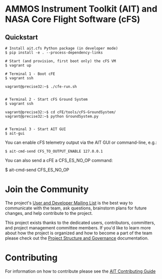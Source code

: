 # AMMOS Instrument Toolkit (AIT) and NASA Core Flight Software (cFS)

## Quickstart

    # Install ait.cfs Python package (in developer mode)
    $ pip install -e . --process-dependency-links

    # Start (and provision, first boot only) the cFS VM
    $ vagrant up

    # Terminal 1 - Boot cFE
    $ vagrant ssh

    vagrant@precise32:~$ ./cfe-run.sh


    # Terminal 2 - Start cFS Ground System
    $ vagrant ssh

    vagrant@precise32:~$ cd cFE/tools/cFS-GroundSystem/
    vagrant@precise32:~$ python GroundSystem.py


    # Terminal 3 - Start AIT GUI
    $ ait-gui

You can enable cFS telemetry output via the AIT GUI or command-line,
e.g.:

    $ ait-cmd-send CFS_TO_OUTPUT_ENABLE 127.0.0.1

You can also send a cFE a CFS_ES_NO_OP command:

 $ ait-cmd-send CFS_ES_NO_OP

# Join the Community

The project's [User and Developer Mailing List](https://groups.google.com/forum/#!forum/ait-dev) is the best way to communicate with the team, ask questions, brainstorm plans for future changes, and help contribute to the project.

This project exists thanks to the dedicated users, contributors, committers, and project management committee members. If you'd like to learn more about how the project is organized and how to become a part of the team please check out the [Project Structure and Governance](https://github.com/NASA-AMMOS/AIT-Core/wiki/Project-Structure-and-Governance) documentation.

# Contributing

For information on how to contribute please see the [AIT Contributing Guide](https://github.com/NASA-AMMOS/AIT-Core/wiki/Contributing)
